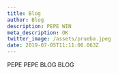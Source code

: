 ```yaml
---
title: Blog
author: Blog
description: PEPE WIN
meta_description: OK
twitter_image: /assets/prueba.jpeg
date: 2019-07-05T11:11:00.063Z
---
```

PEPE PEPE BLOG BLOG
